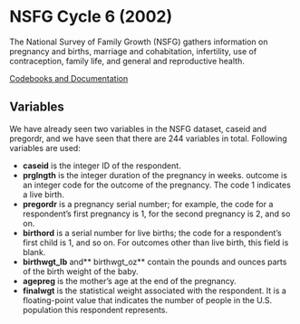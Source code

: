 # NSFG Cycle 6 (2002)
The National Survey of Family Growth (NSFG) gathers information on pregnancy and births, marriage and cohabitation, infertility, use of contraception, family life, and general and reproductive health.

[Codebooks and Documentation](https://www.cdc.gov/nchs/nsfg/nsfg_cycle6.htm)

## Variables

We have already seen two variables in the NSFG dataset, caseid and pregordr, and we have seen that there are 244 variables in total. Following variables are used:

- **caseid** is the integer ID of the respondent.
- **prglngth** is the integer duration of the pregnancy in weeks.
outcome is an integer code for the outcome of the pregnancy. The code 1 indicates a live birth.
- **pregordr** is a pregnancy serial number; for example, the code for a respondent’s first pregnancy is 1, for the second pregnancy is 2, and so on.
- **birthord** is a serial number for live births; the code for a respondent’s first child is 1, and so on. For outcomes other than live birth, this field is blank.
- **birthwgt_lb** and** birthwgt_oz** contain the pounds and ounces parts of the birth weight of the baby.
- **agepreg** is the mother’s age at the end of the pregnancy.
- **finalwgt** is the statistical weight associated with the respondent. It is a floating-point value that indicates the number of people in the U.S. population this respondent represents.



